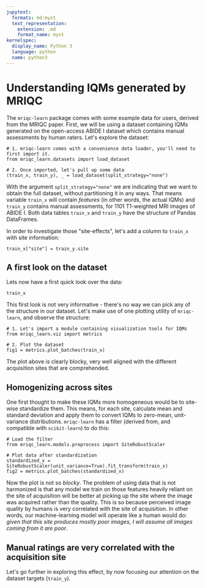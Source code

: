 ```yaml
---
jupytext:
  formats: md:myst
  text_representation:
    extension: .md
    format_name: myst
kernelspec:
  display_name: Python 3
  language: python
  name: python3
---
```


# Understanding IQMs generated by MRIQC

The `mriqc-learn` package comes with some example data for users, derived from the MRIQC paper.
First, we will be using a dataset containing IQMs generated on the open-access ABIDE I dataset which contains manual assessments by human raters.
Let's explore the dataset:

```{code-cell} python
# 1. mriqc-learn comes with a convenience data loader, you'll need to first import it.
from mriqc_learn.datasets import load_dataset

# 2. Once imported, let's pull up some data
(train_x, train_y), _ = load_dataset(split_strategy="none")
```

With the argument `split_strategy="none"` we are indicating that we want to obtain the full dataset, without partitioning it in any ways.
That means variable `train_x` will contain *features* (in other words, the actual IQMs) and `train_y` contains manual assessments, for 1101 T1-weighted MRI images of ABIDE I.
Both data tables `train_x` and `train_y` have the structure of Pandas DataFrames.

In order to investigate those "site-effects", let's add a column to `train_x` with site information:

```{code-cell} python
train_x["site"] = train_y.site
```

## A first look on the dataset
Lets now have a first quick look over the data:

```{code-cell} python
train_x
```

This first look is not very informative - there's no way we can pick any of the structure in our dataset.
Let's make use of one plotting utility of `mriqc-learn`, and observe the structure:

```{code-cell} python
# 1. Let's import a module containing visualization tools for IQMs
from mriqc_learn.viz import metrics

# 2. Plot the dataset
fig1 = metrics.plot_batches(train_x)
```

The plot above is clearly blocky, very well aligned with the different acquisition sites that are comprehended.

## Homogenizing across sites

One first thought to make these IQMs more homogeneous would be to site-wise standardize them.
This means, for each site, calculate mean and standard deviation and apply them to convert IQMs to zero-mean, unit-variance distributions.
`mriqc-learn` has a filter (derived from, and compatible with `scikit-learn`) to do this:

```{code-cell} python
# Load the filter
from mriqc_learn.models.preprocess import SiteRobustScaler

# Plot data after standardization
standardized_x = SiteRobustScaler(unit_variance=True).fit_transform(train_x)
fig2 = metrics.plot_batches(standardized_x)
```

Now the plot is not so *blocky*.
The problem of using data that is not harmonized is that any model we train on those features heavily reliant on the site of acquisition will be better at picking up the site where the image was acquired rather than the quality.
This is so because perceived image quality by humans is very correlated with the site of acquisition.
In other words, our machine-learning model will operate like a human would do: *given that this site produces mostly poor images, I will assume all images coming from it are poor*.


## Manual ratings are very correlated with the acquisition site
Let's go further in exploring this effect, by now focusing our attention on the dataset targets (`train_y`).


